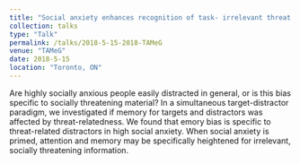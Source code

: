 ```yaml
---
title: "Social anxiety enhances recognition of task- irrelevant threat words"
collection: talks
type: "Talk"
permalink: /talks/2018-5-15-2018-TAMeG
venue: "TAMeG"
date: 2018-5-15
location: "Toronto, ON"
---
```


Are highly socially anxious people easily distracted in general, or is this bias specific to socially threatening material? In a simultaneous target-distractor paradigm, we investigated if memory for targets and distractors was affected by threat-relatedness. We found that emory bias is specific to threat-related distractors in high social anxiety. When social anxiety is primed, attention and memory may be specifically heightened for irrelevant, socially threatening information.
